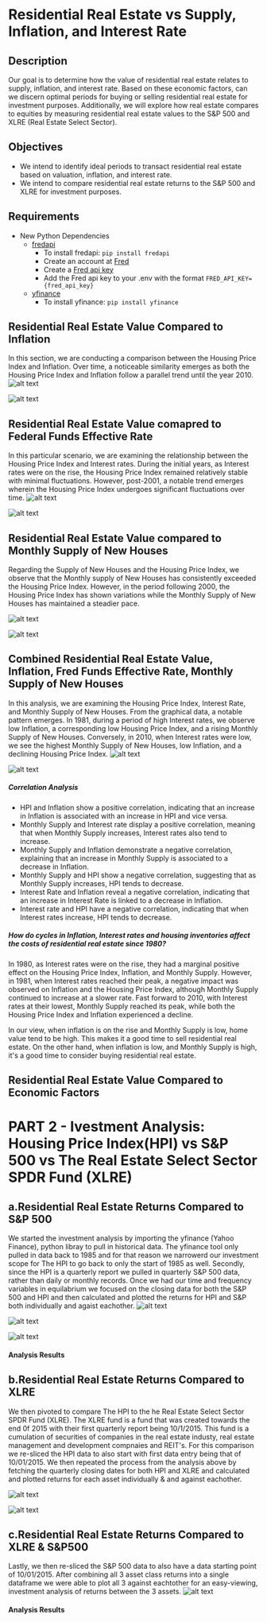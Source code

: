 # Residential Real Estate vs Supply, Inflation, and Interest Rate

## Description
Our goal is to determine how the value of residential real estate relates to supply, inflation, and interest rate.  Based on these economic factors, can we discern optimal periods for buying or selling residential real estate for investment purposes.  Additionally, we will explore how real estate compares to equities by measuring residential real estate values to the S&P 500 and XLRE (Real Estate Select Sector).

## Objectives
 - We intend to identify ideal periods to transact residential real estate based on valuation, inflation, and interest rate.
 - We intend to compare residential real estate returns to the S&P 500 and XLRE for investment purposes.

## Requirements
 - New Python Dependencies
    - [fredapi](https://github.com/mortada/fredapi)
        - To install fredapi: `pip install fredapi`
        - Create an account at [Fred](https://fred.stlouisfed.org/)
        - Create a [Fred api key](https://fredaccount.stlouisfed.org/apikeys)
        - Add the Fred api key to your .env with the format `FRED_API_KEY={fred_api_key}`
    - [yfinance](https://github.com/ranaroussi/yfinance)
        - To install yfinance: `pip install yfinance`

## Residential Real Estate Value Compared to Inflation
In this section, we are conducting a comparison between the Housing Price Index and Inflation. Over time, a noticeable similarity emerges as both the Housing Price Index and Inflation follow a parallel trend until the year 2010.
![alt text](https://github.com/devinrosen/project1_group1/blob/main/images/Inflation%20and%20HPI.png?raw=true)

![alt text](https://github.com/devinrosen/project1_group1/blob/main/images/Inflation%20and%20HPI%20Analysis.png?raw=ture)

## Residential Real Estate Value comapred to Federal Funds Effective Rate
In this particular scenario, we are examining the relationship between the Housing Price Index and Interest rates. During the initial years, as Interest rates were on the rise, the Housing Price Index remained relatively stable with minimal fluctuations. However, post-2001, a notable trend emerges wherein the Housing Price Index undergoes significant fluctuations over time.
![alt text](https://github.com/devinrosen/project1_group1/blob/main/images/Interest%20Rate%20and%20HPI.png?raw=true)

![alt text](https://github.com/devinrosen/project1_group1/blob/main/images/Interest%20Rate%20and%20HPI%20Analysis.png?raw=true)


## Residential Real Estate Value compared to Monthly Supply of New Houses
Regarding the Supply of New Houses and the Housing Price Index, we observe that the Monthly supply of New Houses has consistently exceeded the Housing Price Index. However, in the period following 2000, the Housing Price Index has shown variations while the Monthly Supply of New Houses has maintained a steadier pace.

![alt text](https://github.com/devinrosen/project1_group1/blob/main/images/Monthly%20Supply%20New%20House%20and%20HPI.png?raw=true)

![alt text](https://github.com/devinrosen/project1_group1/blob/main/images/House%20Monthly%20Supply%20and%20HPI%20Analysis.png?raw=true)


## Combined Residential Real Estate Value, Inflation, Fred Funds Effective Rate, Monthly Supply of New Houses
In this analysis, we are examining the Housing Price Index, Interest Rate, and Monthly Supply of New Houses. From the graphical data, a notable pattern emerges. In 1981, during a period of high Interest rates, we observe low Inflation, a corresponding low Housing Price Index, and a rising Monthly Supply of New Houses. Conversely, in 2010, when Interest rates were low, we see the highest Monthly Supply of New Houses, low Inflation, and a declining Housing Price Index.
![alt text](https://github.com/devinrosen/project1_group1/blob/main/images/Combined%20Dataframe.png?raw=true)

![alt text](https://github.com/devinrosen/project1_group1/blob/main/images/Correlation.png?raw=true)

##### Correlation Analysis
*	HPI and Inflation show a positive correlation, indicating that an increase in Inflation is associated with an increase in HPI and vice versa.
*	Monthly Supply and Interest rate display a positive correlation, meaning that when Monthly Supply increases, Interest rates also tend to increase.
*	Monthly Supply and Inflation demonstrate a negative correlation, explaining that an increase in Monthly Supply is associated to a decrease in Inflation.
*	Monthly Supply and HPI show a negative correlation, suggesting that as Monthly Supply increases, HPI tends to decrease.
*	Interest Rate and Inflation reveal a negative correlation, indicating that an increase in Interest Rate is linked to a decrease in Inflation.
*	Interest rate and HPI have a negative correlation, indicating that when Interest rates increase, HPI tends to decrease.


##### How do cycles in Inflation, Interest rates and housing inventories affect the costs of residential real estate since 1980?
In 1980, as Interest rates were on the rise, they had a marginal positive effect on the Housing Price Index, Inflation, and Monthly Supply. However, in 1981, when Interest rates reached their peak, a negative impact was observed on Inflation and the Housing Price Index, although Monthly Supply continued to increase at a slower rate. Fast forward to 2010, with Interest rates at their lowest, Monthly Supply reached its peak, while both the Housing Price Index and Inflation experienced a decline.

In our view, when inflation is on the rise and Monthly Supply is low, home value tend to be high. This makes it a good time to sell residential real estate. On the other hand, when inflation is low, and Monthly Supply is high, it's a good time to consider buying residential real estate.


## Residential Real Estate Value Compared to Economic Factors



# PART 2 - Ivestment Analysis: Housing Price Index(HPI) vs S&P 500 vs The Real Estate Select Sector SPDR Fund (XLRE)

## a.Residential Real Estate Returns Compared to S&P 500
We started the investment analysis by importing the yfinance (Yahoo Finance), python libray to pull in historical data. The yfinance tool only pulled in data back to 1985 and for that reason we narrowerd our investment scope for The HPI to go back to only the start of 1985 as well. Secondly, since the HPI is a quarterly report we pulled in quarterly S&P 500 data, rather than daily or monthly records. Once we had our time and frequency variables in equilabrium we focused on the closing data for both the S&P 500 and HPI and then calculated and plotted the returns for HPI and S&P both individually and agaist eachother. 
![alt text](https://github.com/devinrosen/project1_group1/blob/main/images/S&P500_Quarterly_Returns.png?raw=true)

![alt text](https://github.com/devinrosen/project1_group1/blob/main/images/HPI_Quarterly_Returns.png?raw=true)

![alt text](https://github.com/devinrosen/project1_group1/blob/main/images/S&P500_and_HPI_Returns.png?raw=true)

#### Analysis Results

## b.Residential Real Estate Returns Compared to XLRE
We then pivoted to compare The HPI to the he Real Estate Select Sector SPDR Fund (XLRE). The XLRE fund is a fund that was created towards the end 0f 2015 with their first quarterly report being 10/1/2015. This fund is a cumulation of securities of companies in the real estate industy, real estate management and development compnaies and REIT's. For this comparison we re-sliced the HPI data to also start with first data entry being that of 10/01/2015. We then repeated the process from the analysis above by fetching the quarterly closing dates for both HPI and XLRE and calculated and plotted returns for each asset individually & and against eachother.

![alt text](https://github.com/devinrosen/project1_group1/blob/main/images/XLRE_Quarterly_Reports.png?raw=true)

![alt text](https://github.com/devinrosen/project1_group1/blob/main/images/XLRE_HPI_Returns.png?raw=true)


## c.Residential Real Estate Returns Compared to XLRE & S&P500
Lastly, we then re-sliced the S&P 500 data to also have a data starting point of 10/01/2015. After combining all 3 asset class returns into a single dataframe we were able to plot all 3 against eachtother for an easy-viewing, investment analysis of returns between the 3 assets. 
![alt text](https://github.com/devinrosen/project1_group1/blob/main/images/XLRE_HPI_SP500_Returns.png?raw=true)




#### Analysis Results